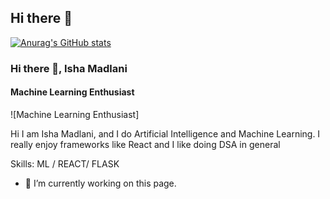 ## Hi there 👋
[![Anurag's GitHub stats](https://github-readme-stats.vercel.app/api?username=IshaM1801)](https://github.com/anuraghazra/github-readme-stats)
### Hi there 👋, Isha Madlani
#### Machine Learning Enthusiast
![Machine Learning Enthusiast]

Hi I am Isha Madlani, and I do Artificial Intelligence and Machine Learning. I really enjoy frameworks like React and I like doing DSA in general

Skills: ML / REACT/ FLASK

- 🔭 I’m currently working on this page. 





